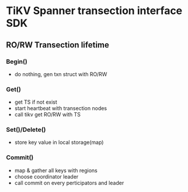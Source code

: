 # TiKV Spanner transection interface SDK

## RO/RW Transection lifetime

### Begin()
* do nothing, gen txn struct with RO/RW

### Get()
* get TS if not exist
* start heartbeat with transection nodes
* call tikv get RO/RW with TS

### Set()/Delete()
* store key value in local storage(map)

### Commit()
* map & gather all keys with regions
* choose coordinator leader
* call commit on every perticipators and leader
